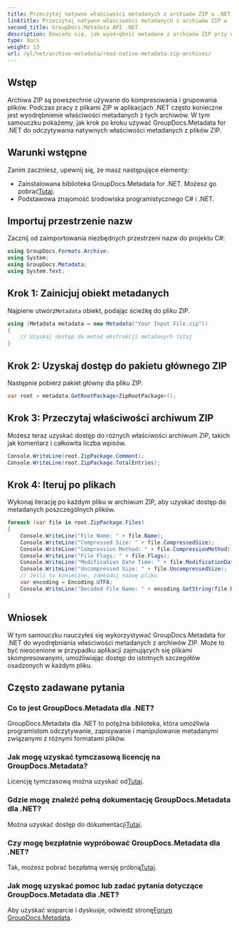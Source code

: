 ```yaml
---
title: Przeczytaj natywne właściwości metadanych z archiwów ZIP w .NET
linktitle: Przeczytaj natywne właściwości metadanych z archiwów ZIP w .NET
second_title: GroupDocs.Metadata API .NET
description: Dowiedz się, jak wyodrębnić metadane z archiwów ZIP przy użyciu GroupDocs.Metadata dla .NET. Zapoznaj się z instrukcjami krok po kroku dotyczącymi odczytywania właściwości natywnych.
type: docs
weight: 13
url: /pl/net/archive-metadata/read-native-metadata-zip-archives/
---
```

## Wstęp
Archiwa ZIP są powszechnie używane do kompresowania i grupowania plików. Podczas pracy z plikami ZIP w aplikacjach .NET często konieczne jest wyodrębnienie właściwości metadanych z tych archiwów. W tym samouczku pokażemy, jak krok po kroku używać GroupDocs.Metadata for .NET do odczytywania natywnych właściwości metadanych z plików ZIP.
## Warunki wstępne
Zanim zaczniesz, upewnij się, że masz następujące elementy:
- Zainstalowana biblioteka GroupDocs.Metadata for .NET. Możesz go pobrać[Tutaj](https://releases.groupdocs.com/metadata/net/).
- Podstawowa znajomość środowiska programistycznego C# i .NET.

## Importuj przestrzenie nazw
Zacznij od zaimportowania niezbędnych przestrzeni nazw do projektu C#:
```csharp
using GroupDocs.Formats.Archive;
using System;
using GroupDocs.Metadata;
using System.Text;
```
## Krok 1: Zainicjuj obiekt metadanych
 Najpierw utwórz`Metadata` obiekt, podając ścieżkę do pliku ZIP.
```csharp
using (Metadata metadata = new Metadata("Your Input File.zip"))
{
    // Uzyskaj dostęp do metod ekstrakcji metadanych tutaj
}
```
## Krok 2: Uzyskaj dostęp do pakietu głównego ZIP
Następnie pobierz pakiet główny dla pliku ZIP.
```csharp
var root = metadata.GetRootPackage<ZipRootPackage>();
```
## Krok 3: Przeczytaj właściwości archiwum ZIP
Możesz teraz uzyskać dostęp do różnych właściwości archiwum ZIP, takich jak komentarz i całkowita liczba wpisów.
```csharp
Console.WriteLine(root.ZipPackage.Comment);
Console.WriteLine(root.ZipPackage.TotalEntries);
```
## Krok 4: Iteruj po plikach
Wykonaj iterację po każdym pliku w archiwum ZIP, aby uzyskać dostęp do metadanych poszczególnych plików.
```csharp
foreach (var file in root.ZipPackage.Files)
{
    Console.WriteLine("File Name: " + file.Name);
    Console.WriteLine("Compressed Size: " + file.CompressedSize);
    Console.WriteLine("Compression Method: " + file.CompressionMethod);
    Console.WriteLine("File Flags: " + file.Flags);
    Console.WriteLine("Modification Date Time: " + file.ModificationDateTime);
    Console.WriteLine("Uncompressed Size: " + file.UncompressedSize);
    // Jeśli to konieczne, zdekoduj nazwę pliku
    var encoding = Encoding.UTF8;
    Console.WriteLine("Decoded File Name: " + encoding.GetString(file.RawName));
}
```

## Wniosek
W tym samouczku nauczyłeś się wykorzystywać GroupDocs.Metadata for .NET do wyodrębniania właściwości metadanych z archiwów ZIP. Może to być nieocenione w przypadku aplikacji zajmujących się plikami skompresowanymi, umożliwiając dostęp do istotnych szczegółów osadzonych w każdym pliku.

## Często zadawane pytania
### Co to jest GroupDocs.Metadata dla .NET?
GroupDocs.Metadata dla .NET to potężna biblioteka, która umożliwia programistom odczytywanie, zapisywanie i manipulowanie metadanymi związanymi z różnymi formatami plików.
### Jak mogę uzyskać tymczasową licencję na GroupDocs.Metadata?
 Licencję tymczasową można uzyskać od[Tutaj](https://purchase.groupdocs.com/temporary-license/).
### Gdzie mogę znaleźć pełną dokumentację GroupDocs.Metadata dla .NET?
 Można uzyskać dostęp do dokumentacji[Tutaj](https://reference.groupdocs.com/metadata/net/).
### Czy mogę bezpłatnie wypróbować GroupDocs.Metadata dla .NET?
 Tak, możesz pobrać bezpłatną wersję próbną[Tutaj](https://releases.groupdocs.com/).
### Jak mogę uzyskać pomoc lub zadać pytania dotyczące GroupDocs.Metadata dla .NET?
 Aby uzyskać wsparcie i dyskusje, odwiedź stronę[Forum GroupDocs.Metadata](https://forum.groupdocs.com/c/metadata/14).
